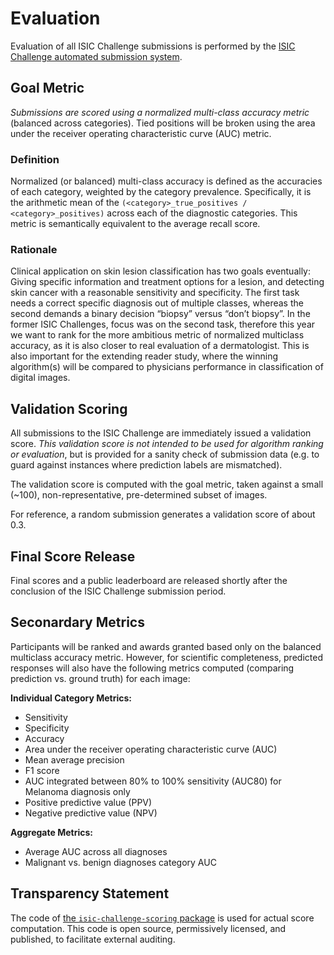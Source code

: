 # Evaluation
Evaluation of all ISIC Challenge submissions is performed by the
[ISIC Challenge automated submission system](https://challenge.isic-archive.com/).

## Goal Metric
*Submissions are scored using a normalized multi-class accuracy metric* (balanced across categories).
Tied positions will be broken using the area under the receiver operating characteristic curve
(AUC) metric.

### Definition
Normalized (or balanced) multi-class accuracy is defined as the accuracies of each category,
weighted by the category prevalence. Specifically, it is the arithmetic mean of the
`(<category>_true_positives / <category>_positives)` across each of the diagnostic categories. This
metric is semantically equivalent to the average recall score.

### Rationale
Clinical application on skin lesion classification has two goals eventually: Giving specific
information and treatment options for a lesion, and detecting skin cancer with a reasonable
sensitivity and specificity. The first task needs a correct specific diagnosis out of multiple
classes, whereas the second demands a binary decision “biopsy” versus “don’t biopsy”. In the
former ISIC Challenges, focus was on the second task, therefore this year we want to rank for the
more ambitious metric of normalized multiclass accuracy, as it is also closer to real evaluation of
a dermatologist. This is also important for the extending reader study, where the winning
algorithm(s) will be compared to physicians performance in classification of digital images.

## Validation Scoring
All submissions to the ISIC Challenge are immediately issued a validation score. *This validation
score is not intended to be used for algorithm ranking or evaluation*, but is provided for a sanity
check of submission data (e.g. to guard against instances where prediction labels are mismatched).

The validation score is computed with the goal metric, taken against a small (~100),
non-representative, pre-determined subset of images.

For reference, a random submission generates a validation score of about 0.3. 

## Final Score Release
Final scores and a public leaderboard are released shortly after the conclusion of the ISIC
Challenge submission period.

## Seconardary Metrics

Participants will be ranked and awards granted based only on the balanced multiclass accuracy metric. However, for scientific completeness, predicted responses will also have the following metrics computed (comparing prediction vs. ground truth) for each image:

**Individual Category Metrics:**
* Sensitivity
* Specificity
* Accuracy
* Area under the receiver operating characteristic curve (AUC)
* Mean average precision
* F1 score
* AUC integrated between 80% to 100% sensitivity (AUC80) for Melanoma diagnosis only
* Positive predictive value (PPV)
* Negative predictive value (NPV)

**Aggregate Metrics:**
* Average AUC across all diagnoses
* Malignant vs. benign diagnoses category AUC

## Transparency Statement
The code of
[the `isic-challenge-scoring` package](https://github.com/ImageMarkup/isic-challenge-scoring/)
is used for actual score computation. This code is open source, permissively licensed, and published,
to facilitate external auditing.
